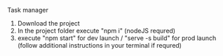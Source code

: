 Task manager

1. Download the project
2. In the project folder execute "npm i" (nodeJS requred)
3. execute "npm start" for dev launch / "serve -s build" for prod launch (follow additional instructions in your terminal if requred)
